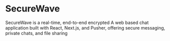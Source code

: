 # SecureWave
 SecureWave is a real-time, end-to-end encrypted A web based chat application built with React, Next.js, and Pusher, offering secure messaging, private chats, and file sharing
